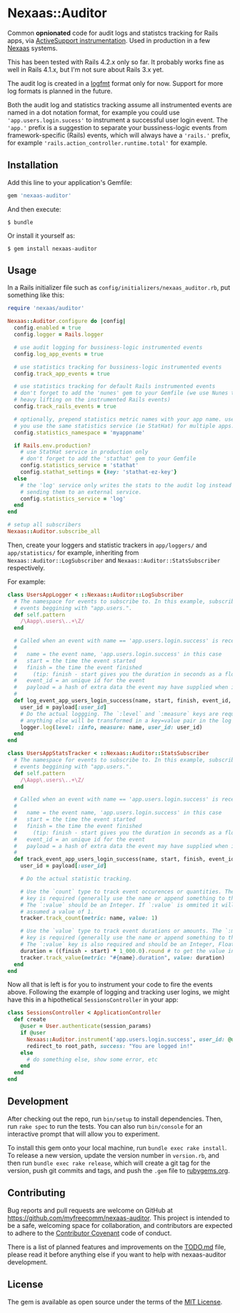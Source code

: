# Nexaas::Auditor

Common **opnionated** code for audit logs and statistcs tracking for Rails apps, via [ActiveSupport instrumentation](http://edgeguides.rubyonrails.org/active_support_instrumentation.html). Used in production in a few [Nexaas](http://www.nexaas.com) systems.

This has been tested with Rails 4.2.x only so far. It probably works fine as well in Rails 4.1.x, but I'm not sure about Rails 3.x yet.

The audit log is created in a [logfmt](https://www.brandur.org/logfmt) format only for now. Support for more log formats is planned in the future.

Both the audit log and statistics tracking assume all instrumented events are named in a dot notation format, for example you could use `'app.users.login.sucess'` to instrument a successful user login event. The `'app.'` prefix is a suggestion to separate your bussiness-logic events from framework-specific (Rails) events, which will always have a `'rails.'` prefix, for example `'rails.action_controller.runtime.total'` for example.

## Installation

Add this line to your application's Gemfile:

```ruby
gem 'nexaas-auditor'
```

And then execute:

```
$ bundle
```

Or install it yourself as:

```
$ gem install nexaas-auditor
```

## Usage

In a Rails initializer file such as `config/initializers/nexaas_auditor.rb`, put something like this:

```ruby
require 'nexaas/auditor'

Nexaas::Auditor.configure do |config|
  config.enabled = true
  config.logger = Rails.logger

  # use audit logging for bussiness-logic instrumented events
  config.log_app_events = true

  # use statistics tracking for bussiness-logic instrumented events
  config.track_app_events = true

  # use statistics tracking for default Rails instrumented events
  # don't forget to add the 'nunes' gem to your Gemfile (we use Nunes to do the
  # heavy lifting on the instrumented Rails events)
  config.track_rails_events = true

  # optionally, prepend statistics metric names with your app name. use this if
  # you use the same statistics service (ie StatHat) for multiple apps.
  config.statistics_namespace = 'myappname'

  if Rails.env.production?
    # use StatHat service in production only
    # don't forget to add the 'stathat' gem to your Gemfile
    config.statistics_service = 'stathat'
    config.stathat_settings = {key: 'stathat-ez-key'}
  else
    # the 'log' service only writes the stats to the audit log instead of
    # sending them to an external service.
    config.statistics_service = 'log'
  end
end

# setup all subscribers
Nexaas::Auditor.subscribe_all
```

Then, create your loggers and statistic trackers in `app/loggers/` and `app/statistics/` for example, inheriting from `Nexaas::Auditor::LogSubscriber` and `Nexaas::Auditor::StatsSubscriber` respectively.

For example:

```ruby
class UsersAppLogger < ::Nexaas::Auditor::LogSubscriber
  # The namespace for events to subscribe to. In this example, subscribe to all
  # events beggining with "app.users.".
  def self.pattern
    /\Aapp\.users\..+\Z/
  end

  # Called when an event with name == 'app.users.login.success' is received.
  #
  #   name = the event name, 'app.users.login.success' in this case
  #   start = the time the event started
  #   finish = the time the event finished
  #     (tip: finish - start gives you the duration in seconds as a float)
  #   event_id = an unique id for the event
  #   payload = a hash of extra data the event may have supplied when instrumented
  #
  def log_event_app_users_login_success(name, start, finish, event_id, payload)
    user_id = payload[:user_id]
    # Do the actual loggging. The `:level` and `:measure` keys are required,
    # anything else will be transformed in a key=value pair in the log string.
    logger.log(level: :info, measure: name, user_id: user_id)
  end
end

class UsersAppStatsTracker < ::Nexaas::Auditor::StatsSubscriber
  # The namespace for events to subscribe to. In this example, subscribe to all
  # events beggining with "app.users.".
  def self.pattern
    /\Aapp\.users\..+\Z/
  end

  # Called when an event with name == 'app.users.login.success' is received.
  #
  #   name = the event name, 'app.users.login.success' in this case
  #   start = the time the event started
  #   finish = the time the event finished
  #     (tip: finish - start gives you the duration in seconds as a float)
  #   event_id = an unique id for the event
  #   payload = a hash of extra data the event may have supplied when instrumented
  #
  def track_event_app_users_login_success(name, start, finish, event_id, payload)
    user_id = payload[:user_id]

    # Do the actual statistic tracking.

    # Use the `count` type to track event occurences or quantities. The `:metric`
    # key is required (generally use the name or append something to the name).
    # The `:value` should be an Integer. If `:value` is ommited it will be
    # assumed a value of 1.
    tracker.track_count(metric: name, value: 1)

    # Use the `value` type to track event durations or amounts. The `:metric`
    # key is required (generally use the name or append something to the name).
    # The `:value` key is also required and should be an Integer, Float or Decimal.
    duration = ((finish - start) * 1_000.0).round # to get the value in milliseconds
    tracker.track_value(metric: "#{name}.duration", value: duration)
  end
end
```

Now all that is left is for you to instrument your code to fire the events above. Following the example of logging and tracking user logins, we might have this in a hipothetical `SessionsController` in your app:

```ruby
class SessionsController < ApplicationController
  def create
    @user = User.authenticate(session_params)
    if @user
      Nexaas::Auditor.instrument('app.users.login.success', user_id: @user.id)
      redirect_to root_path, success: "You are logged in!"
    else
      # do something else, show some error, etc
    end
  end
end
```

## Development

After checking out the repo, run `bin/setup` to install dependencies. Then, run `rake spec` to run the tests. You can also run `bin/console` for an interactive prompt that will allow you to experiment.

To install this gem onto your local machine, run `bundle exec rake install`. To release a new version, update the version number in `version.rb`, and then run `bundle exec rake release`, which will create a git tag for the version, push git commits and tags, and push the `.gem` file to [rubygems.org](https://rubygems.org).

## Contributing

Bug reports and pull requests are welcome on GitHub at https://github.com/myfreecomm/nexaas-auditor. This project is intended to be a safe, welcoming space for collaboration, and contributors are expected to adhere to the [Contributor Covenant](http://contributor-covenant.org) code of conduct.

There is a list of planned features and improvements on the [TODO.md](https://github.com/myfreecomm/nexaas-auditor/blob/master/TODO.md) file, please read it before anything else if you want to help with nexaas-auditor development.

## License

The gem is available as open source under the terms of the [MIT License](http://opensource.org/licenses/MIT).
